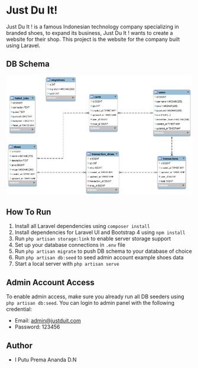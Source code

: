 # Just Du It!

Just Du It ! is a famous Indonesian technology company specializing in branded shoes, to expand its business, Just Du
It ! wants to create a website for their shop. This project is the website for the company built using Laravel.

## DB Schema

![DB Schema](docs/db_schema.png)

## How To Run

1. Install all Laravel dependencies using `composer install`
2. Install dependencies for Laravel UI and Bootstrap 4 using `npm install`
3. Run `php artisan storage:link` to enable server storage support
4. Set up your database connections in `.env` file
5. Run `php artisan migrate` to push DB schema to your database of choice
6. Run `php artisan db:seed` to seed admin account example shoes data
7. Start a local server with `php artisan serve`

## Admin Account Access

To enable admin access, make sure you already run all DB seeders using `php artisan db:seed`. You can login to admin
panel with the following credential:

- Email: admin@justduit.com
- Password: 123456

## Author

- I Putu Prema Ananda D.N
